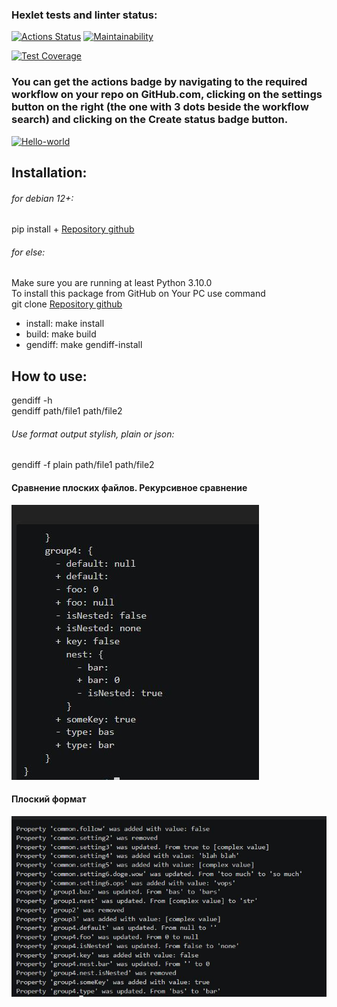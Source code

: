 ### Hexlet tests and linter status:
[![Actions Status](https://github.com/prStudentka/python-project-50/workflows/hexlet-check/badge.svg)](https://github.com/prStudentka/python-project-50/actions)
[![Maintainability](https://api.codeclimate.com/v1/badges/a9ba16b365ab9dae50b6/maintainability)](https://codeclimate.com/github/prStudentka/python-project-50/maintainability)

[![Test Coverage](https://api.codeclimate.com/v1/badges/a9ba16b365ab9dae50b6/test_coverage)](https://codeclimate.com/github/prStudentka/python-project-50/test_coverage)

### You can get the actions badge by navigating to the required workflow on your repo on GitHub.com, clicking on the settings button on the right (the one with 3 dots beside the workflow search) and clicking on the Create status badge button.
[![Hello-world](https://github.com/prStudentka/python-project-50/actions/workflows/hello-world.yml/badge.svg)](https://github.com/prStudentka/python-project-50/actions/workflows/hello-world.yml)

## Installation: ##
###### for debian 12+: ######
pip install + [Repository github](https://github.com/prStudentka/python-project-50)
###### for else: ######
Make sure you are running at least Python 3.10.0 \
To install this package from GitHub on Your PC use command \
git clone [Repository github](https://github.com/prStudentka/python-project-50)
- install: make install
- build: make build
- gendiff: make gendiff-install

## How to use: ##
gendiff -h \
gendiff path/file1 path/file2

###### Use format output stylish, plain or json: ######
gendiff -f plain path/file1 path/file2

#### Сравнение плоских файлов. Рекурсивное сравнение ####
![Example 1](https://github.com/prStudentka/hexlet-git/blob/main/pr50/gendiff_stylish.jpg?raw=true)

#### Плоский формат ####
![Example 2](https://github.com/prStudentka/hexlet-git/blob/main/pr50/gendiff_plain.jpg?raw=true)

